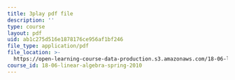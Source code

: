 ```yaml
---
title: 3play pdf file
description: ''
type: course
layout: pdf
uid: ab1c275d516e1878176ce956af1bf246
file_type: application/pdf
file_location: >-
  https://open-learning-course-data-production.s3.amazonaws.com/18-06-linear-algebra-spring-2010/ab1c275d516e1878176ce956af1bf246_0h43aV4aH7I.pdf
course_id: 18-06-linear-algebra-spring-2010
---
```

